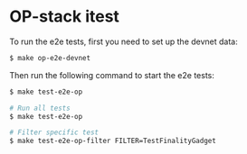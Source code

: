 # OP-stack itest

To run the e2e tests, first you need to set up the devnet data:

```bash
$ make op-e2e-devnet
```

Then run the following command to start the e2e tests:

```bash
$ make test-e2e-op

# Run all tests
$ make test-e2e-op

# Filter specific test
$ make test-e2e-op-filter FILTER=TestFinalityGadget
```
